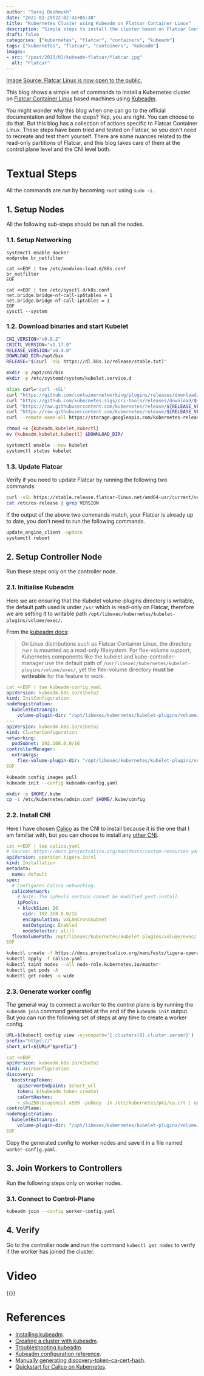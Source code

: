 ```yaml
---
author: "Suraj Deshmukh"
date: "2021-01-29T22:02:41+05:30"
title: "Kubernetes Cluster using Kubeadm on Flatcar Container Linux"
description: "Simple steps to install the cluster based on Flatcar Container Linux"
draft: false
categories: ["kubernetes", "flatcar", "containers", "kubeadm"]
tags: ["kubernetes", "flatcar", "containers", "kubeadm"]
images:
- src: "/post/2021/01/kubeadm-flatcar/flatcar.jpg"
  alt: "Flatcar"
---
```


[Image Source: Flatcar Linux is now open to the public.](https://kinvolk.io/blog/2018/04/flatcar-linux-is-now-open-to-the-public/)

This blog shows a simple set of commands to install a Kubernetes cluster on [Flatcar Container Linux](https://www.flatcar-linux.org/) based machines using [Kubeadm](https://kubernetes.io/docs/reference/setup-tools/kubeadm/).

You might wonder why this blog when one can go to the official documentation and follow the steps? Yep, you are right. You can choose to do that. But this blog has a collection of actions specific to Flatcar Container Linux. These steps have been tried and tested on Flatcar, so you don't need to recreate and test them yourself. There are some nuances related to the read-only partitions of Flatcar, and this blog takes care of them at the control plane level and the CNI level both.

# Textual Steps

All the commands are run by becoming `root` using `sudo -i`.

## 1. Setup Nodes

All the following sub-steps should be run all the nodes.

### 1.1. Setup Networking

```
systemctl enable docker
modprobe br_netfilter

cat <<EOF | tee /etc/modules-load.d/k8s.conf
br_netfilter
EOF

cat <<EOF | tee /etc/sysctl.d/k8s.conf
net.bridge.bridge-nf-call-ip6tables = 1
net.bridge.bridge-nf-call-iptables = 1
EOF
sysctl --system
```

### 1.2. Download binaries and start Kubelet

```bash
CNI_VERSION="v0.8.2"
CRICTL_VERSION="v1.17.0"
RELEASE_VERSION="v0.4.0"
DOWNLOAD_DIR=/opt/bin
RELEASE="$(curl -sSL https://dl.k8s.io/release/stable.txt)"

mkdir -p /opt/cni/bin
mkdir -p /etc/systemd/system/kubelet.service.d

alias curl='curl -sSL'
curl "https://github.com/containernetworking/plugins/releases/download/${CNI_VERSION}/cni-plugins-linux-amd64-${CNI_VERSION}.tgz" | tar -C /opt/cni/bin -xz
curl "https://github.com/kubernetes-sigs/cri-tools/releases/download/${CRICTL_VERSION}/crictl-${CRICTL_VERSION}-linux-amd64.tar.gz" | tar -C $DOWNLOAD_DIR -xz
curl "https://raw.githubusercontent.com/kubernetes/release/${RELEASE_VERSION}/cmd/kubepkg/templates/latest/deb/kubelet/lib/systemd/system/kubelet.service" | sed "s:/usr/bin:${DOWNLOAD_DIR}:g" | tee /etc/systemd/system/kubelet.service
curl "https://raw.githubusercontent.com/kubernetes/release/${RELEASE_VERSION}/cmd/kubepkg/templates/latest/deb/kubeadm/10-kubeadm.conf" | sed "s:/usr/bin:${DOWNLOAD_DIR}:g" | tee /etc/systemd/system/kubelet.service.d/10-kubeadm.conf
curl --remote-name-all https://storage.googleapis.com/kubernetes-release/release/${RELEASE}/bin/linux/amd64/{kubeadm,kubelet,kubectl}

chmod +x {kubeadm,kubelet,kubectl}
mv {kubeadm,kubelet,kubectl} $DOWNLOAD_DIR/

systemctl enable --now kubelet
systemctl status kubelet
```

### 1.3. Update Flatcar

Verify if you need to update Flatcar by running the following two commands:

```bash
curl -sSL https://stable.release.flatcar-linux.net/amd64-usr/current/version.txt | grep FLATCAR_VERSION
cat /etc/os-release | grep VERSION
```

If the output of the above two commands match, your Flatcar is already up to date, you don't need to run the following commands.

```bash
update_engine_client -update
systemctl reboot
```

## 2. Setup Controller Node

Run these steps only on the controller node.

### 2.1. Initialise Kubeadm

Here we are ensuring that the Kubelet volume-plugins directory is writable, the default path used is under `/usr` which is read-only on Flatcar, therefore we are setting it to writable path `/opt/libexec/kubernetes/kubelet-plugins/volume/exec/`.

From the [kubeadm docs](https://kubernetes.io/docs/setup/production-environment/tools/kubeadm/troubleshooting-kubeadm/#usr-mounted-read-only):

> On Linux distributions such as Flatcar Container Linux, the directory `/usr` is mounted as a read-only filesystem. For flex-volume support, Kubernetes components like the kubelet and kube-controller-manager use the default path of `/usr/libexec/kubernetes/kubelet-plugins/volume/exec/`, yet the flex-volume directory **must be writeable** for the feature to work.

```yaml
cat <<EOF | tee kubeadm-config.yaml
apiVersion: kubeadm.k8s.io/v1beta2
kind: InitConfiguration
nodeRegistration:
  kubeletExtraArgs:
    volume-plugin-dir: "/opt/libexec/kubernetes/kubelet-plugins/volume/exec/"
---
apiVersion: kubeadm.k8s.io/v1beta2
kind: ClusterConfiguration
networking:
  podSubnet: 192.168.0.0/16
controllerManager:
  extraArgs:
    flex-volume-plugin-dir: "/opt/libexec/kubernetes/kubelet-plugins/volume/exec/"
EOF
```

```bash
kubeadm config images pull
kubeadm init --config kubeadm-config.yaml

mkdir -p $HOME/.kube
cp -i /etc/kubernetes/admin.conf $HOME/.kube/config
```

### 2.2. Install CNI

Here I have chosen [Calico](https://www.projectcalico.org/) as the CNI to install because it is the one that I am familiar with, but you can choose to install any [other CNI](https://kubernetes.io/docs/concepts/cluster-administration/networking/#how-to-implement-the-kubernetes-networking-model).

```yaml
cat <<EOF | tee calico.yaml
# Source: https://docs.projectcalico.org/manifests/custom-resources.yaml
apiVersion: operator.tigera.io/v1
kind: Installation
metadata:
  name: default
spec:
  # Configures Calico networking.
  calicoNetwork:
    # Note: The ipPools section cannot be modified post-install.
    ipPools:
    - blockSize: 26
      cidr: 192.168.0.0/16
      encapsulation: VXLANCrossSubnet
      natOutgoing: Enabled
      nodeSelector: all()
  flexVolumePath: /opt/libexec/kubernetes/kubelet-plugins/volume/exec/
EOF
```

```bash
kubectl create -f https://docs.projectcalico.org/manifests/tigera-operator.yaml
kubectl apply -f calico.yaml
kubectl taint nodes --all node-role.kubernetes.io/master-
kubectl get pods -A
kubectl get nodes -o wide
```

### 2.3. Generate worker config

The general way to connect a worker to the control plane is by running the `kubeadm join` command generated at the end of the `kubeadm init` output. But you can run the following set of steps at any time to create a worker config.

```bash
URL=$(kubectl config view -ojsonpath='{.clusters[0].cluster.server}')
prefix="https://"
short_url=${URL#"$prefix"}
```

```yaml
cat <<EOF
apiVersion: kubeadm.k8s.io/v1beta2
kind: JoinConfiguration
discovery:
  bootstrapToken:
    apiServerEndpoint: $short_url
    token: $(kubeadm token create)
    caCertHashes:
    - sha256:$(openssl x509 -pubkey -in /etc/kubernetes/pki/ca.crt | openssl rsa -pubin -outform der 2>/dev/null | openssl dgst -sha256 -hex | sed 's/^.* //')
controlPlane:
nodeRegistration:
  kubeletExtraArgs:
    volume-plugin-dir: "/opt/libexec/kubernetes/kubelet-plugins/volume/exec/"
EOF
```

Copy the generated config to worker nodes and save it in a file named `worker-config.yaml`.

## 3. Join Workers to Controllers

Run the following steps only on worker nodes.

### 3.1. Connect to Control-Plane

```bash
kubeadm join --config worker-config.yaml
```

## 4. Verify

Go to the controller node and run the command `kubectl get nodes` to verify if the worker has joined the cluster.

# Video

{{<youtube wxa1fTDNcis>}}

# References

- [Installing kubeadm](https://kubernetes.io/docs/setup/production-environment/tools/kubeadm/install-kubeadm/).
- [Creating a cluster with kubeadm](https://kubernetes.io/docs/setup/production-environment/tools/kubeadm/create-cluster-kubeadm/).
- [Troubleshooting kubeadm](https://kubernetes.io/docs/setup/production-environment/tools/kubeadm/troubleshooting-kubeadm/).
- [Kubeadm configuration reference](https://pkg.go.dev/k8s.io/kubernetes/cmd/kubeadm/app/apis/kubeadm/v1beta2).
- [Manually generating discovery-token-ca-cert-hash](https://kubernetes.io/docs/reference/setup-tools/kubeadm/kubeadm-join/#token-based-discovery-with-ca-pinning).
- [Quickstart for Calico on Kubernetes](https://docs.projectcalico.org/getting-started/kubernetes/quickstart).
